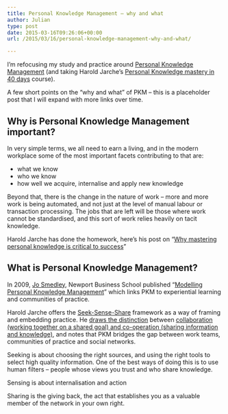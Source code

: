```yaml
---
title: Personal Knowledge Management – why and what
author: Julian
type: post
date: 2015-03-16T09:26:06+00:00
url: /2015/03/16/personal-knowledge-management-why-and-what/

---
```

I&#8217;m refocusing my study and practice around [Personal Knowledge Management][1] (and taking Harold Jarche&#8217;s [Personal Knowledge mastery in 40 days][2] course).

A few short points on the &#8220;why and what&#8221; of PKM – this is a placeholder post that I will expand with more links over time.

## Why is Personal Knowledge Management important?

In very simple terms, we all need to earn a living, and in the modern workplace some of the most important facets contributing to that are:

  * what we know
  * who we know
  * how well we acquire, internalise and apply new knowledge

Beyond that, there is the change in the nature of work – more and more work is being automated, and not just at the level of manual labour or transaction processing. The jobs that are left will be those where work cannot be standardised, and this sort of work relies heavily on tacit knowledge.

Harold Jarche has done the homework, here&#8217;s his post on &#8220;[Why mastering personal knowledge is critical to success][3]&#8221;

## What is Personal Knowledge Management?

In 2009, [Jo Smedley][4], Newport Business School published &#8220;[Modelling Personal Knowledge Management][5]&#8221; which links PKM to experiential learning and communities of practice.

Harold Jarche offers the [Seek-Sense-Share][6] framework as a way of framing and embedding practice. He [draws the distinction][7] between [collaboration (working together on a shared goal) and co-operation (sharing information and knowledge)][8], and notes that PKM bridges the gap between work teams, communities of practice and social networks.

Seeking is about choosing the right sources, and using the right tools to select high quality information. One of the best ways of doing this is to use human filters – people whose views you trust and who share knowledge.

Sensing is about internalisation and action

Sharing is the giving back, the act that establishes you as a valuable member of the network in your own right.

 [1]: https://en.wikipedia.org/wiki/Personal_knowledge_management
 [2]: https://jarche.com/pkm-in-40-days/
 [3]: https://diigo.com/07fhir
 [4]: https://www.linkedin.com/profile/view?id=30448454
 [5]: https://diigo.com/07fh4n
 [6]: https://jarche.com/2014/02/the-seek-sense-share-framework/
 [7]: https://jarche.com/2012/06/in-networks-cooperation-trumps-collaboration/
 [8]: https://jarche.com/2009/06/co-operation-for-networks/